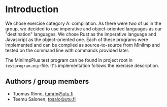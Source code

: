 # Introduction

We chose exercise category A: compilation. As there were two of us in the group,
we decided to use imperative and object-oriented languages as our "destination" languages.
We chose Rust as the imperative language and Javascript as the object-oriented one.
Each of these programs were implemented and can be compiled as source-to-source
from MiniImp and tested on the command line with commands provided later.

The MiniImpPlus test program can be found in project root in ```testprogram.mip```-file.
It's implementation follows the exercise description.

## Authors / group members

* Tuomas Rinne, <tumrin@utu.fi>
* Teemu Salonen, <tpsalo@utu.fi>
